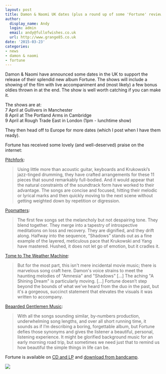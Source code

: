 ```yaml
---
layout: post
title: Damon & Naomi UK dates (plus a round up of some 'Fortune' reviews)
author:
  display_name: Andy
  login: admin
  email: andy@fullofwishes.co.uk
  url: http://www.grange85.co.uk
date: '2015-03-23'
categories:
- news
- damon & naomi
- fortune
---
```

<p>Damon & Naomi have announced some dates in the UK to support the release of their splendid new album Fortune. The shows will include a showing of the film with live accompaniment and (most likely) a few bonus oldies thrown in at the end. The show is well worth catching if you can make it.</p>
<p>The shows are at:<br />
7 April at Gullivers in Manchester<br />
8 April at The Portland Arms in Cambridge<br />
9 April at Rough Trade East in London (1pm - lunchtime show)</p>
<p>They then head off to Europe for more dates (which I post when I have them ready).</p>
<p>Fortune has received some lovely (and well-deserved) praise on the internet:</p>
<p><a href="http://pitchfork.com/reviews/albums/20258-fortune/">Pitchfork</a>:</p>
<blockquote><p>Using little more than acoustic guitar, keyboards and Krukowski’s jazz-tinged drumming, they have crafted arrangements for these 11 pieces that sound remarkably full-bodied. And it would appear that the natural constraints of the soundtrack form have worked to their advantage. The songs are concise and focused, hitting their melodic or lyrical marks and then quickly moving to the next scene without getting weighted down by repetition or digression.</p></blockquote>
<p><a href="http://www.popmatters.com/review/191140-damon-naomi-fortune/">Popmatters</a>:</p>
<blockquote><p>The first few songs set the melancholy but not despairing tone. They blend together. They merge into a tapestry of introspective meditations on loss and recovery. They are dignified, and they drift along. Halfway into the sequence, “Shadows” stands out as a fine example of the layered, meticulous pace that Krukowski and Yang have mastered. Hushed, it does not let go of emotion, but it cradles it.</p></blockquote>
<p><a href="http://www.tometotheweathermachine.com/reviews/2015/03/damon-naomi">Tome to The Weather Machine</a>:</p>
<blockquote><p>But for the most part, this isn't mere incidental movie music; there is marvelous song craft here. Damon's voice strains to meet the haunting melodies of "Amnesia" and "Shadows" [...] The aching "A Shining Dream" is particularly moving. [...] Fortune doesn’t step beyond the bounds of what we've heard from the duo in the past, but it's a gorgeous, succinct statement that elevates the visuals it was written to accompany.</p></blockquote>
<p><a href="http://beardedgentlemenmusic.com/2015/02/12/review-damon-naomi-fortune/">Beaarded Gentlemen Music</a>:</p>
<blockquote><p>With all the songs sounding similar, by-numbers production, underwhelming song lengths, and over all short running time, it sounds as if I’m describing a boring, forgettable album, but Fortune defies those synonyms and gives the listener a beautiful, personal, listening experience. It might be glorified background music for an early morning road trip, but sometimes we need just that to remind us how beautiful the simple things in life can be.</p></blockquote>
<p>Fortune is available on <a href="http://www.20-20-20.com/store/">CD and LP</a> and <a href="https://damonandnaomi.bandcamp.com/album/fortune">download from bandcamp</a>.</p>
<p><img src="https://media.fullofwishes.co.uk/03-damon_and_naomi/pictures/damon-and-naomi-fortune-uk-2015.jpg" class="aligncenter" /></p>
